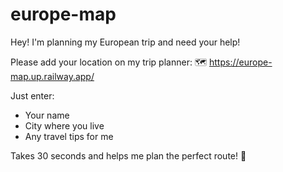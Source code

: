 # europe-map

Hey! I'm planning my European trip and need your help! 

Please add your location on my trip planner:
🗺️ https://europe-map.up.railway.app/

Just enter:
- Your name
- City where you live  
- Any travel tips for me

Takes 30 seconds and helps me plan the perfect route! 🚀
